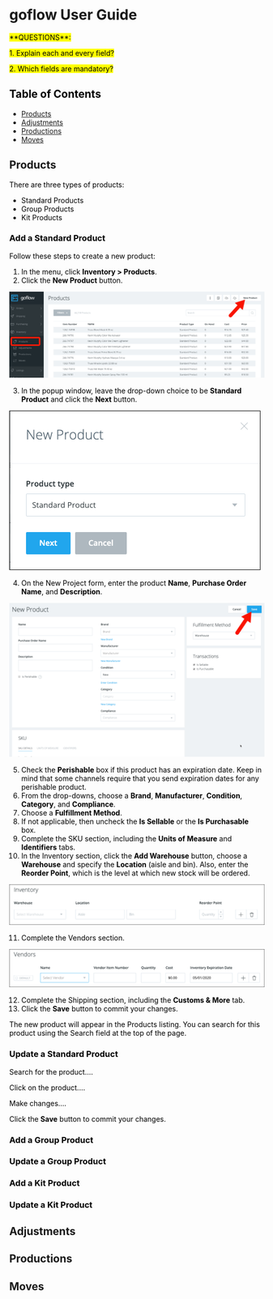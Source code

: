 # goflow User Guide



<mark>
**QUESTIONS**:

<mark> 1. Explain each and every field?</mark>

<mark> 2. Which fields are mandatory?</mark>


## Table of Contents

* [Products](#Products)
* [Adjustments](#Adjustments)
* [Productions](#Productions)
* [Moves](#Moves)


## <a id="Products">Products</a>

There are three types of products:

* Standard Products
* Group Products
* Kit Products

### Add a Standard Product

Follow these steps to create a new product:

1. In the menu, click **Inventory > Products**.
2. Click the **New Product** button.

 ![New Product](products_1.png)

3. In the popup window, leave the drop-down choice to be **Standard Product** and click the **Next** button.

 ![New Product](products_2.png)

4. On the New Project form, enter the product **Name**, **Purchase Order Name**, and **Description**.

 ![New Product](products_3.png)

5. Check the **Perishable** box if this product has an expiration date. Keep in mind that some channels require that you send expiration dates for any perishable product.
6. From the drop-downs, choose a **Brand**, **Manufacturer**, **Condition**, **Category**, and **Compliance**.
7. Choose a **Fulfillment Method**.
8. If not applicable, then uncheck the **Is Sellable** or the **Is Purchasable** box.
9. Complete the SKU section, including the **Units of Measure** and **Identifiers** tabs.
10. In the Inventory section, click the **Add Warehouse** button, choose a **Warehouse** and specify the **Location** (aisle and bin). Also, enter the **Reorder Point**, which is the level at which new stock will be ordered.

 ![New Product](products_4.png)

11. Complete the Vendors section.

 ![New Product](products_5.png)

12. Complete the Shipping section, including the **Customs & More** tab.
13. Click the **Save** button to commit your changes.

The new product will appear in the Products listing. You can search for this product using the Search field at the top of the page. 


### Update a Standard Product

Search for the product....

Click on the product....

Make changes....

Click the **Save** button to commit your changes.


### Add a Group Product



### Update a Group Product



### Add a Kit Product



### Update a Kit Product



## <a id="Adjustments">Adjustments</a>


## <a id="Productions">Productions</a>


## <a id="Moves">Moves</a>




